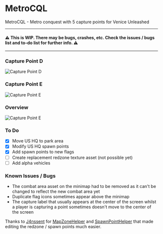 # MetroCQL
 MetroCQL - Metro conquest with 5 capture points for Venice Unleashed
 
----

 #### ⚠️ This is WIP. There may be bugs, crashes, etc. Check the issues / bugs list and to-do list for further info. ⚠️

----

### Capture Point D
![Capture Point D](https://i.imgur.com/KJlrfml.jpg)

### Capture Point E
![Capture Point E](https://i.imgur.com/WkUbk55.jpg)

### Overview
![Capture Point E](https://i.imgur.com/Pw5wFTI.jpg)

### To Do
- [x] Move US HQ to park area
- [x] Modify US HQ spawn points
- [x] Add spawn points to new flags
- [ ] Create replacement redzone texture asset (not possible yet)
- [ ] Add alpha vehicles

### Known Issues / Bugs
* The combat area asset on the minimap had to be removed as it can't be changed to reflect the new combat area yet
* Duplicate flag icons sometimes appear above the minimap
* The capture label that usually appears at the center of the screen whilst a player is capturing a point sometimes doesn't move to the center of the screen

Thanks to [J4nssent](https://github.com/J4nssent) for [MapZoneHelper](https://github.com/J4nssent/VU-Mods/tree/master/MapZoneHelper) and [SpawnPointHelper](https://github.com/J4nssent/VU-Mods/tree/master/SpawnPointHelper) that made editing the redzone / spawn points much easier.